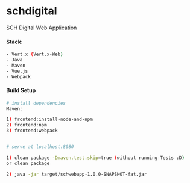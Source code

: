 # schdigital

SCH Digital Web Application

#### Stack:

``` bash
- Vert.x (Vert.x-Web)
- Java
- Maven
- Vue.js
- Webpack
```

#### Build Setup

``` bash
# install dependencies
Maven:

1) frontend:install-node-and-npm
2) frontend:npm
3) frontend:webpack


# serve at localhost:8080

1) clean package -Dmaven.test.skip=true (without running Tests :D)
or clean package

2) java -jar target/schwebapp-1.0.0-SNAPSHOT-fat.jar
```
